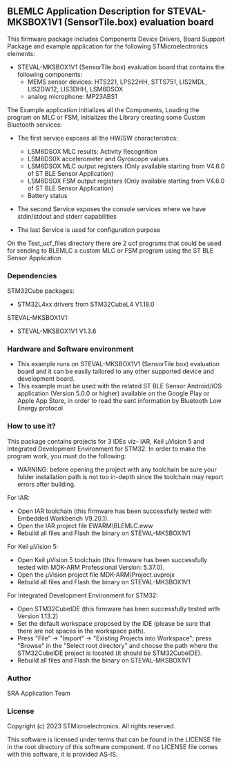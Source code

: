 ## <b>BLEMLC Application Description for STEVAL-MKSBOX1V1 (SensorTile.box) evaluation board</b>

This firmware package includes Components Device Drivers, Board Support Package and example application for the following STMicroelectronics elements:

 - STEVAL-MKSBOX1V1 (SensorTile.box) evaluation board that contains the following components:
	- MEMS sensor devices: HTS221, LPS22HH, STTS751, LIS2MDL, LIS2DW12, LIS3DHH, LSM6DSOX
	- analog microphone: MP23ABS1
 
 The Example application initializes all the Components, Loading the program on MLC or FSM,
 initializes the Library creating some Custom Bluetooth services:
 
  - The first service exposes all the HW/SW characteristics:
    - LSM6DSOX MLC results: Activity Recognition
    - LSM6DS0X accelerometer and Gyroscope values
    - LSM6DSOX MLC output registers (Only available starting from V4.6.0 of ST BLE Sensor Application)
    - LSM6DSOX FSM output registers (Only available starting from V4.6.0 of ST BLE Sensor Application)
    - Battery status
	 
  - The second Service exposes the console services where we have stdin/stdout and stderr capabilities
  - The last Service is used for configuration purpose
  
On the Test_ucf_files directory there are 2 ucf programs that could be used for sending to BLEMLC a custom 
MLC or FSM program using the ST BLE Sensor Application

### <b>Dependencies</b>

STM32Cube packages:

  - STM32L4xx drivers from STM32CubeL4 V1.18.0
  
STEVAL-MKSBOX1V1:

  - STEVAL-MKSBOX1V1 V1.3.6

### <b>Hardware and Software environment</b>

- This example runs on STEVAL-MKSBOX1V1 (SensorTile.box) evaluation board and it can be easily tailored to any other supported device and development board.
- This example must be used with the related ST BLE Sensor Android/iOS application (Version 5.0.0 or higher) available on the Google Play or Apple App Store, in order to read the sent information by Bluetooth Low Energy protocol

### <b>How to use it?</b>

This package contains projects for 3 IDEs viz- IAR, Keil µVision 5 and Integrated Development Environment for STM32.
In order to make the  program work, you must do the following:

 - WARNING: before opening the project with any toolchain be sure your folder
   installation path is not too in-depth since the toolchain may report errors
   after building.

For IAR:

 - Open IAR toolchain (this firmware has been successfully tested with Embedded Workbench V9.20.1).
 - Open the IAR project file EWARM\BLEMLC.eww
 - Rebuild all files and Flash the binary on STEVAL-MKSBOX1V1

For Keil µVision 5:

 - Open Keil µVision 5 toolchain (this firmware has been successfully tested with MDK-ARM Professional Version: 5.37.0).
 - Open the µVision project file MDK-ARM\Project.uvprojx
 - Rebuild all files and Flash the binary on STEVAL-MKSBOX1V1
		
For Integrated Development Environment for STM32:

 - Open STM32CubeIDE (this firmware has been successfully tested with Version 1.13.2)
 - Set the default workspace proposed by the IDE (please be sure that there are not spaces in the workspace path).
 - Press "File" -> "Import" -> "Existing Projects into Workspace"; press "Browse" in the "Select root directory" and choose the path where the STM32CubeIDE project is located (it should be STM32CubeIDE\). 
 - Rebuild all files and Flash the binary on STEVAL-MKSBOX1V1
   
### <b>Author</b>

SRA Application Team

### <b>License</b>

Copyright (c) 2023 STMicroelectronics.
All rights reserved.

This software is licensed under terms that can be found in the LICENSE file
in the root directory of this software component.
If no LICENSE file comes with this software, it is provided AS-IS.